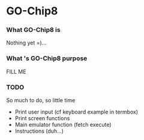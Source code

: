 GO-Chip8
========
### What GO-Chip8 is
Nothing yet =)...


### What 's GO-Chip8 purpose
FILL ME

### TODO
So much to do, so little time 

- Print user input (cf keyboard example in termbox)
- Print screen functions
- Main emulator function (fetch execute)
- Instructions (duh...)